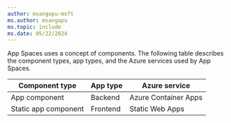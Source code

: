 ```yaml
---
author: msangapu-msft
ms.author: msangapu
ms.topic: include
ms.date: 05/22/2024
---
```

App Spaces uses a concept of components. The following table describes the component types, app types, and the Azure services used by App Spaces.

|Component type | App type| Azure service |
|--------|----------|-----------|
|App component|Backend|Azure Container Apps|
|Static app component|Frontend|Static Web Apps|
